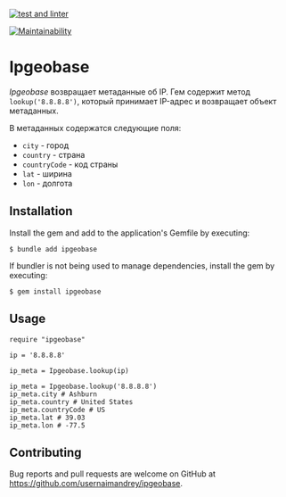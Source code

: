 [![test and linter](https://github.com/usernaimandrey/ipgeobase/actions/workflows/main.yml/badge.svg)](https://github.com/usernaimandrey/ipgeobase/actions/workflows/main.yml)

[![Maintainability](https://api.codeclimate.com/v1/badges/2ad4326041da37ea3825/maintainability)](https://codeclimate.com/github/usernaimandrey/ipgeobase/maintainability)

# Ipgeobase

*Ipgeobase* возвращает метаданные об IP. Гем содержит метод `lookup('8.8.8.8')`, который принимает IP-адрес и возвращает объект метаданных.

В метаданных содержатся следующие поля:

* `city` - город
* `country` - страна
* `countryCode` - код страны
* `lat` - ширина
* `lon` - долгота

## Installation

Install the gem and add to the application's Gemfile by executing:

    $ bundle add ipgeobase

If bundler is not being used to manage dependencies, install the gem by executing:

    $ gem install ipgeobase

## Usage

```
require "ipgeobase"

ip = '8.8.8.8'

ip_meta = Ipgeobase.lookup(ip)

ip_meta = Ipgeobase.lookup('8.8.8.8')
ip_meta.city # Ashburn
ip_meta.country # United States
ip_meta.countryCode # US
ip_meta.lat # 39.03
ip_meta.lon # -77.5
```

## Contributing

Bug reports and pull requests are welcome on GitHub at https://github.com/usernaimandrey/ipgeobase.
